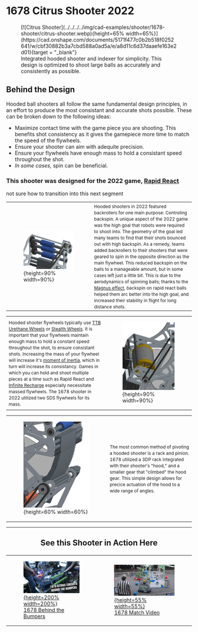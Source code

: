 <style>

td, th , table{
   border: none!important;
}

td{
  text-align: left !important;
  vertical-align: middle !important;
}

table tr:hover{
    background-color: transparent !important;
}

</style>

# 1678 Citrus Shooter 2022

<figure markdown="span">
[![Citrus Shooter](../../../../img/cad-examples/shooter/1678-shooter/citrus-shooter.webp){height=65% width=65%}](https://cad.onshape.com/documents/5171f477c0b2b518f0252641/w/cbf30882b3a7cbd588a0ad5a/e/a8d11c6d37daaefe163e2d01){target = "_blank"}
<figcaption>Integrated hooded shooter and indexer for simplicity. This design is optimized to shoot large balls as accurately and consistently as possible.</figcaption>
</figure>


<!-- ### <p style="text-align: center;">Design for ***Rigidity*** </p> -->

## Behind the Design

Hooded ball shooters all follow the same fundamental design principles, in an effort to produce the most consistant and accurate shots possible. These can be broken down to the following ideas: 

- Maximize contact time with the game piece you are shooting. This benefits shot consistency as it gives the gamepiece more time to match the speed of the flywheels. 
- Ensure your shooter can aim with adequite precision.
- Ensure your flywheels have enough mass to hold a consistant speed throughout the shot.
- *In some cases,* spin can be beneficial.

### This shooter was designed for the 2022 game, [Rapid React](https://www.youtube.com/watch?v=LgniEjI9cCM)
not sure how to transition into this next segment

|||
|:-:|:-:|
|<figure>![1678 Backrollers](../../../img/cad-examples/shooter/1678-shooter/1678backrollers.webp){height=90% width=90%}|<span style="font-size:0.75rem;"> Hooded shooters in 2022 featured backrollers for one main purpose: Controling backspin. A unique aspect of the 2022 game was the high goal that robots were required to shoot into. The geometry of the goal led many teams to find that their shots bounced out with high backspin. As a remedy, teams added backrollers to their shooters that were geared to spin in the opposite direction as the main flywheel. This reduced backspin on the balls to a manageable amount, but in some cases left just a little bit. This is due to the aerodynamics of spinning balls; thanks to the [Magnus effect](https://youtu.be/T9xsTO6ujqM?feature=shared&t=594), backspin on rapid react balls helped them arc better into the high goal, and increased their stability in flight for long distance shots.</span>|

|||
|:-:|:-:|
|<span style="font-size:0.75rem;">Hooded shooter flywheels typically use [TTB Urethane Wheels](https://www.thethriftybot.com/products/4-solid-urethane-wheel-1-2-hex-bore-45a-durometer?_pos=8&_sid=e09924749&_ss=r) or [Stealth Wheels](https://www.andymark.com/products/stealth-wheels-options). It is important that your flywheels maintain enough mass to hold a constant speed throughout the shot, to ensure consistant shots. Increasing the mass of your flywheel will increase it's [moment of inertia](https://www.youtube.com/watch?v=CHQOctEvtTY), which in turn will increase its consistancy. Games in which you can hold and shoot multiple pieces at a time such as Rapid React and [Infinite Recharge](https://www.youtube.com/watch?v=gmiYWTmFRVE) especially necessitate massed flywheels. The 1678 shooter in 2022 utilized two SDS flywheels for its mass. </span> |<figure>![1678 Flywheel](../../../img/cad-examples/shooter/1678-shooter/1678%20flywheel.webp){height=90% width=90%}|


|||
|:-:|:-:|
|<figure>![1678 Pivot](../../../img/cad-examples/shooter/1678-shooter/1678pivot.webp){height=60% width=60%}| <span style="font-size:0.75rem;">The most common method of pivoting a hooded shooter is a rack and pinion. 1678 utilized a 3DP rack integrated with their shooter's "hood," and a smaller gear that "climbed" the hood gear. This simple design allows for precice actuation of the hood to a wide range of angles.</span>|

***

## <p style="text-align: center;"> See this Shooter in Action Here </p>

|||
|:-:|:-:|
|[<figure>![1678 Behind the Bumpers](../../../img/cad-examples/shooter/1678-shooter/1678btb.webp){height=200% width=200%}<figcaption>1678 Behind the Bumpers</figcaption><figure>](https://youtu.be/ijiDMVvGc_E?feature=shared&t=361)|[<figure>![1678 Clean Match Vid](../../../img/cad-examples/shooter/1678-shooter/1678matchvid22.webp){height=55% width=55%}<figcaption>1678 Match Video</figcaption></figure>](https://www.youtube.com/watch?v=2KTDGhm7Sjc)|